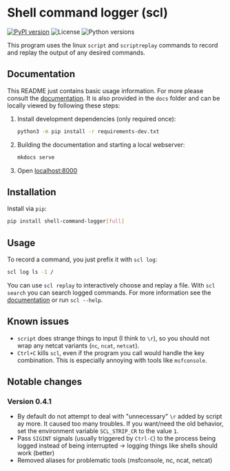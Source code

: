 # Shell command logger (scl)
[![PyPI version](https://img.shields.io/pypi/v/shell_command_logger)](https://pypi.org/project/shell_command_logger/)
![License](https://img.shields.io/pypi/l/shell_command_logger)
![Python versions](https://img.shields.io/pypi/pyversions/shell_command_logger)

This program uses the linux `script` and `scriptreplay` commands to record and replay the output of any desired commands.

## Documentation

This README just contains basic usage information.
For more please consult the [documentation](https://shell-command-logger.six-two.dev/).
It is also provided in the `docs` folder and can be locally viewed by following these steps:

1. Install development dependencies (only required once):
    ```bash
    python3 -m pip install -r requirements-dev.txt
    ```
2. Building the documentation and starting a local webserver:
    ```bash
    mkdocs serve
    ```
3. Open [localhost:8000](http://localhost:8000)


## Installation

Install via `pip`:
```bash
pip install shell-command-logger[full]
```

## Usage

To record a command, you just prefix it with `scl log`:

```bash
scl log ls -1 /
```

You can use `scl replay` to interactively choose and replay a file.
With `scl search` you can search logged commands.
For more information see the [documentation](https://shell-command-logger.six-two.dev/) or run `scl --help`.


## Known issues

- `script` does strange things to input (I think to `\r`), so you should not wrap any netcat variants (`nc`, `ncat`, `netcat`).
- `Ctrl+C` kills `scl`, even if the program you call would handle the key combination.
    This is especially annoying with tools like `msfconsole`.


## Notable changes

### Version 0.4.1

- By default do not attempt to deal with "unnecessary" `\r` added by script ay more. It caused too many troubles. If you want/need the old behavior, set the environment variable `SCL_STRIP_CR` to the value `1`.
- Pass `SIGINT` signals (usually triggered by `Ctrl-C`) to the process being logged instead of being interrupted -> logging things like shells should work (better)
- Removed aliases for problematic tools (msfconsole, nc, ncat, netcat)
